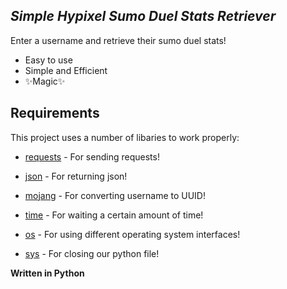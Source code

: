 ## _Simple Hypixel Sumo Duel Stats Retriever_

Enter a username and retrieve their sumo duel stats!

- Easy to use
- Simple and Efficient
- ✨Magic✨

## Requirements

This project uses a number of libaries to work properly:

- [requests] - For sending requests!
- [json] - For returning json!
- [mojang] - For converting username to UUID!
- [time] - For waiting a certain amount of time!
- [os] - For using different operating system interfaces!
- [sys] - For closing our python file!


   [requests]: <https://docs.python-requests.org/en/latest/>
   [json]: <https://docs.python.org/3/library/json.html#module-json>
   [mojang]: <https://mojang.readthedocs.io/en/latest/>
   [time]: <https://docs.python.org/3/library/time.html>
   [os]: <https://docs.python.org/3/library/os.html>
   [sys]: <https://docs.python.org/3/library/sys.html>

**Written in Python**
